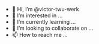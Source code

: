 - 👋 Hi, I’m @victor-twu-werk
- 👀 I’m interested in ...
- 🌱 I’m currently learning ...
- 💞️ I’m looking to collaborate on ...
- 📫 How to reach me ...

<!---
victor-twu-werk/victor-twu-werk is a ✨ special ✨ repository because its `README.md` (this file) appears on your GitHub profile.
You can click the Preview link to take a look at your changes.
--->
